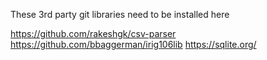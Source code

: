 These 3rd party git libraries need to be installed here


https://github.com/rakeshgk/csv-parser
https://github.com/bbaggerman/irig106lib
https://sqlite.org/